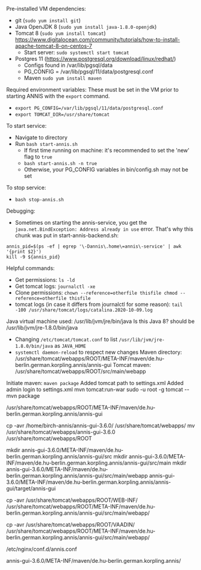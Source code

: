 Pre-installed VM dependencies:
  - git (`sudo yum install git`)
  - Java OpenJDK 8 (`sudo yum install java-1.8.0-openjdk`)
  - Tomcat 8 (`sudo yum install tomcat`) https://www.digitalocean.com/community/tutorials/how-to-install-apache-tomcat-8-on-centos-7
    - Start server: `sudo systemctl start tomcat`
  - Postgres 11 (https://www.postgresql.org/download/linux/redhat/)
    - Configs found in /var/lib/pgsql/data
    - PG_CONFIG = /var/lib/pgsql/11/data/postgresql.conf
    - Maven `sudo yum install maven`

Required environment variables:
These must be set in the VM prior to starting ANNIS with the `export` command.
  - `export PG_CONFIG=/var/lib/pgsql/11/data/postgresql.conf`
  - `export TOMCAT_DIR=/usr/share/tomcat`

To start service:
  - Navigate to directory
  - Run `bash start-annis.sh`
    - If first time running on machine: it's recommended to set the 'new' flag to `true`
    - `bash start-annis.sh -n true`
    - Otherwise, your PG_CONFIG variables in bin/config.sh may not be set  

To stop service:
  - `bash stop-annis.sh`


Debugging:
  - Sometimes on starting the annis-service, you get the `java.net.BindException: Address already in use` error. That's why this chunk was put in start-annis-backend.sh:
  ```shell
  annis_pid=$(ps -ef | egrep '\-Dannis\.home\=annis\-service' | awk '{print $2}')
  kill -9 ${annis_pid}
  ```

Helpful commands:
- Get permissions: `ls -ld`
- Get tomcat logs: `journalctl -xe`
- Clone permissions:
`chown --reference=otherfile thisfile
chmod --reference=otherfile thisfile
`
- tomcat logs (in case it differs from journalctl for some reason):
  `tail -100 /usr/share/tomcat/logs/catalina.2020-10-09.log`


Java virtual machine used: /usr/lib/jvm/jre/bin/java
Is this Java 8?
should be /usr/lib/jvm/jre-1.8.0/bin/java
- Changing `/etc/tomcat/tomcat.conf` to list `/usr/lib/jvm/jre-1.8.0/bin/java` as `JAVA_HOME`
- `systemctl daemon-reload` to respect new changes
Maven directory: /usr/share/tomcat/webapps/ROOT/META-INF/maven/de.hu-berlin.german.korpling.annis/annis-gui
Tomcat maven: /usr/share/tomcat/webapps/ROOT/src/main/webapp

Initiate maven: `maven package`
Added tomcat path to settings.xml
Added admin login to settings.xml
mvn tomcat:run-war
sudo -u root -g tomcat -- mvn package


/usr/share/tomcat/webapps/ROOT/META-INF/maven/de.hu-berlin.german.korpling.annis/annis-gui




cp -avr /home/birch-annis/annis-gui-3.6.0/ /usr/share/tomcat/webapps/
mv /usr/share/tomcat/webapps/annis-gui-3.6.0 /usr/share/tomcat/webapps/ROOT

mkdir annis-gui-3.6.0/META-INF/maven/de.hu-berlin.german.korpling.annis/annis-gui/src
mkdir annis-gui-3.6.0/META-INF/maven/de.hu-berlin.german.korpling.annis/annis-gui/src/main
mkdir annis-gui-3.6.0/META-INF/maven/de.hu-berlin.german.korpling.annis/annis-gui/src/main/webapp
annis-gui-3.6.0/META-INF/maven/de.hu-berlin.german.korpling.annis/annis-gui/target/annis-gui

cp -avr /usr/share/tomcat/webapps/ROOT/WEB-INF/ /usr/share/tomcat/webapps/ROOT/META-INF/maven/de.hu-berlin.german.korpling.annis/annis-gui/src/main/webapp/

cp -avr /usr/share/tomcat/webapps/ROOT/VAADIN/ /usr/share/tomcat/webapps/ROOT/META-INF/maven/de.hu-berlin.german.korpling.annis/annis-gui/src/main/webapp/


/etc/nginx/conf.d/annis.conf



annis-gui-3.6.0/META-INF/maven/de.hu-berlin.german.korpling.annis/
